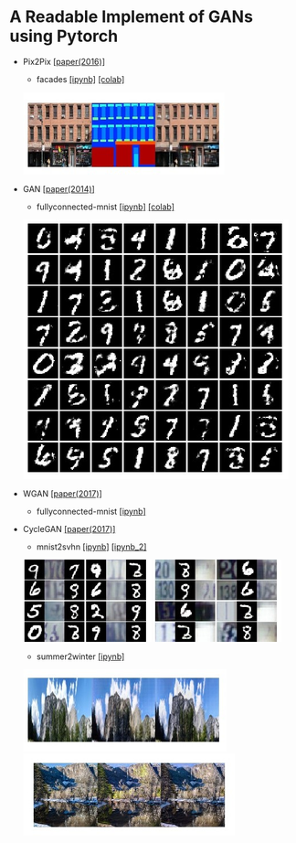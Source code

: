 # A Readable Implement of GANs using Pytorch


- Pix2Pix [[paper(2016)]](https://arxiv.org/abs/1611.07004) 
  - facades [[ipynb]](pix2pix.ipynb) [[colab]](https://drive.google.com/file/d/1UkeibuysuzYWGe8ovEJC3M5T7iCPXg-R/view?usp=sharing)
  
  ![demo-pix2pix-0199](figs/demo-pix2pix-0199.jpg)

- GAN [[paper(2014)]](https://papers.nips.cc/paper/5423-generative-adversarial-nets.pdf) 
  - fullyconnected-mnist [[ipynb]](plain_GAN.ipynb) [[colab]](https://drive.google.com/file/d/1goC0f3jWCw8oucUZ-Ys6gGOL3UNaV6AV/view?usp=sharing)
  
  ![demo-ffgan-0199](figs/demo-ffgan-0199.jpg)  

- WGAN [[paper(2017)]](https://arxiv.org/abs/1701.07875) 
  - fullyconnected-mnist [[ipynb]](WGAN.ipynb)

- CycleGAN [[paper(2017)]](https://arxiv.org/abs/1703.10593) 
    - mnist2svhn [[ipynb]](cycleGAN_28x28.ipynb) [[ipynb_2]](cycleGAN_28x28_1.ipynb)
   
  ![demo-cyclegan-0099_mnist2svhn](figs/demo-cyclegan-0099_mnist2svhn.jpg)
  ![demo-cyclegan-0099_svhn2mnist](figs/demo-cyclegan-0099_svhn2mnist.jpg)  
  
    - summer2winter [[ipynb]](cycleGAN_256x256.ipynb)

  ![demo-cyclegan-0099_summer2winter](figs/demo-cyclegan-0099_summer2winter.jpg)
  ![demo-cyclegan-0099_winter2summer](figs/demo-cyclegan-0099_winter2summer.jpg)

